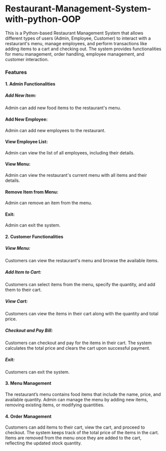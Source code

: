 # Restaurant-Management-System-with-python-OOP


This is a Python-based Restaurant Management System that allows different types of users (Admin, Employee, Customer) to interact with a restaurant's menu, manage employees, and perform transactions like adding items to a cart and checking out. The system provides functionalities for menu management, order handling, employee management, and customer interaction.

### Features
#### 1. Admin Functionalities

##### Add New Item: 
Admin can add new food items to the restaurant's menu.
#### Add New Employee: 
Admin can add new employees to the restaurant.
#### View Employee List: 
Admin can view the list of all employees, including their details.
#### View Menu: 
Admin can view the restaurant's current menu with all items and their details.
#### Remove Item from Menu: 
Admin can remove an item from the menu.
#### Exit: 
Admin can exit the system.

#### 2. Customer Functionalities

##### View Menu: 
Customers can view the restaurant's menu and browse the available items.
##### Add Item to Cart: 
Customers can select items from the menu, specify the quantity, and add them to their cart.
##### View Cart: 
Customers can view the items in their cart along with the quantity and total price.
##### Checkout and Pay Bill: 
Customers can checkout and pay for the items in their cart. The system calculates the total price and clears the cart upon successful payment.
##### Exit: 
Customers can exit the system.
#### 3. Menu Management
The restaurant’s menu contains food items that include the name, price, and available quantity.
Admin can manage the menu by adding new items, removing existing items, or modifying quantities.
#### 4. Order Management
Customers can add items to their cart, view the cart, and proceed to checkout.
The system keeps track of the total price of the items in the cart.
Items are removed from the menu once they are added to the cart, reflecting the updated stock quantity.
